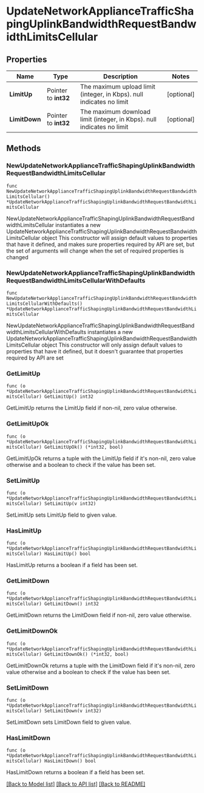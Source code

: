 # UpdateNetworkApplianceTrafficShapingUplinkBandwidthRequestBandwidthLimitsCellular

## Properties

Name | Type | Description | Notes
------------ | ------------- | ------------- | -------------
**LimitUp** | Pointer to **int32** | The maximum upload limit (integer, in Kbps). null indicates no limit | [optional] 
**LimitDown** | Pointer to **int32** | The maximum download limit (integer, in Kbps). null indicates no limit | [optional] 

## Methods

### NewUpdateNetworkApplianceTrafficShapingUplinkBandwidthRequestBandwidthLimitsCellular

`func NewUpdateNetworkApplianceTrafficShapingUplinkBandwidthRequestBandwidthLimitsCellular() *UpdateNetworkApplianceTrafficShapingUplinkBandwidthRequestBandwidthLimitsCellular`

NewUpdateNetworkApplianceTrafficShapingUplinkBandwidthRequestBandwidthLimitsCellular instantiates a new UpdateNetworkApplianceTrafficShapingUplinkBandwidthRequestBandwidthLimitsCellular object
This constructor will assign default values to properties that have it defined,
and makes sure properties required by API are set, but the set of arguments
will change when the set of required properties is changed

### NewUpdateNetworkApplianceTrafficShapingUplinkBandwidthRequestBandwidthLimitsCellularWithDefaults

`func NewUpdateNetworkApplianceTrafficShapingUplinkBandwidthRequestBandwidthLimitsCellularWithDefaults() *UpdateNetworkApplianceTrafficShapingUplinkBandwidthRequestBandwidthLimitsCellular`

NewUpdateNetworkApplianceTrafficShapingUplinkBandwidthRequestBandwidthLimitsCellularWithDefaults instantiates a new UpdateNetworkApplianceTrafficShapingUplinkBandwidthRequestBandwidthLimitsCellular object
This constructor will only assign default values to properties that have it defined,
but it doesn't guarantee that properties required by API are set

### GetLimitUp

`func (o *UpdateNetworkApplianceTrafficShapingUplinkBandwidthRequestBandwidthLimitsCellular) GetLimitUp() int32`

GetLimitUp returns the LimitUp field if non-nil, zero value otherwise.

### GetLimitUpOk

`func (o *UpdateNetworkApplianceTrafficShapingUplinkBandwidthRequestBandwidthLimitsCellular) GetLimitUpOk() (*int32, bool)`

GetLimitUpOk returns a tuple with the LimitUp field if it's non-nil, zero value otherwise
and a boolean to check if the value has been set.

### SetLimitUp

`func (o *UpdateNetworkApplianceTrafficShapingUplinkBandwidthRequestBandwidthLimitsCellular) SetLimitUp(v int32)`

SetLimitUp sets LimitUp field to given value.

### HasLimitUp

`func (o *UpdateNetworkApplianceTrafficShapingUplinkBandwidthRequestBandwidthLimitsCellular) HasLimitUp() bool`

HasLimitUp returns a boolean if a field has been set.

### GetLimitDown

`func (o *UpdateNetworkApplianceTrafficShapingUplinkBandwidthRequestBandwidthLimitsCellular) GetLimitDown() int32`

GetLimitDown returns the LimitDown field if non-nil, zero value otherwise.

### GetLimitDownOk

`func (o *UpdateNetworkApplianceTrafficShapingUplinkBandwidthRequestBandwidthLimitsCellular) GetLimitDownOk() (*int32, bool)`

GetLimitDownOk returns a tuple with the LimitDown field if it's non-nil, zero value otherwise
and a boolean to check if the value has been set.

### SetLimitDown

`func (o *UpdateNetworkApplianceTrafficShapingUplinkBandwidthRequestBandwidthLimitsCellular) SetLimitDown(v int32)`

SetLimitDown sets LimitDown field to given value.

### HasLimitDown

`func (o *UpdateNetworkApplianceTrafficShapingUplinkBandwidthRequestBandwidthLimitsCellular) HasLimitDown() bool`

HasLimitDown returns a boolean if a field has been set.


[[Back to Model list]](../README.md#documentation-for-models) [[Back to API list]](../README.md#documentation-for-api-endpoints) [[Back to README]](../README.md)


